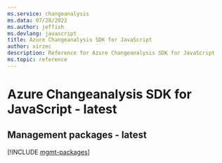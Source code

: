 ```yaml
---
ms.service: changeanalysis
ms.data: 07/28/2022
ms.author: jeffish
ms.devlang: javascript
title: Azure Changeanalysis SDK for JavaScript
author: xirzec
description: Reference for Azure Changeanalysis SDK for JavaScript
ms.topic: reference
---
```

# Azure Changeanalysis SDK for JavaScript - latest

## Management packages - latest
[!INCLUDE [mgmt-packages](changeanalysis-mgmt-index.md)]